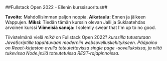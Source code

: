 ##Fullstack Open 2022 - Ellenin kurssisuoritus##

**Tavoite:** Mahdollisimman paljon noppia.
**Aikataulu:** Ennen ja jälkeen Wappujen.
**Miksi:** Tiedän tämän kurssin olevan Jalli ja Suklaatehdas arvoinen kurssi
__Viimeisiä sanoja:__ I solemly swear that I'm up to no good. 

Tiivistelmänä vielä _mikä_ on Fullstack Open 2022?
_kurssilla tutustutaan JavaScriptilla tapahtuvaan moderniin websovelluskehitykseen. Pääpaino on React-kirjaston avulla toteutettavissa single page -sovelluksissa, ja niitä tukevissa Node.js:llä toteutetuissa REST-rajapinnoissa._


